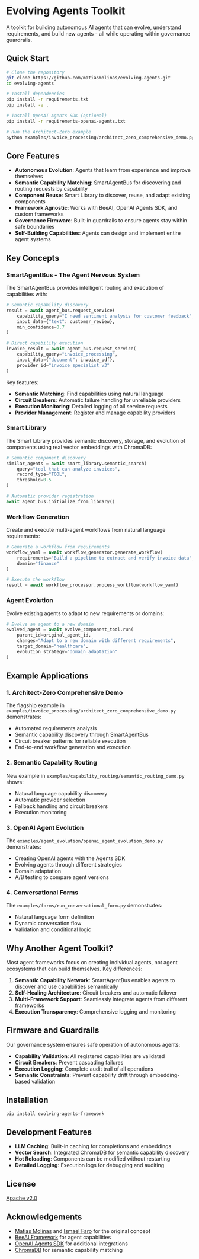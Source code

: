 # Evolving Agents Toolkit

A toolkit for building autonomous AI agents that can evolve, understand requirements, and build new agents - all while operating within governance guardrails.

## Quick Start

```bash
# Clone the repository
git clone https://github.com/matiasmolinas/evolving-agents.git
cd evolving-agents

# Install dependencies
pip install -r requirements.txt
pip install -e .

# Install OpenAI Agents SDK (optional)
pip install -r requirements-openai-agents.txt

# Run the Architect-Zero example
python examples/invoice_processing/architect_zero_comprehensive_demo.py
```

## Core Features

- **Autonomous Evolution**: Agents that learn from experience and improve themselves
- **Semantic Capability Matching**: SmartAgentBus for discovering and routing requests by capability
- **Component Reuse**: Smart Library to discover, reuse, and adapt existing components
- **Framework Agnostic**: Works with BeeAI, OpenAI Agents SDK, and custom frameworks
- **Governance Firmware**: Built-in guardrails to ensure agents stay within safe boundaries
- **Self-Building Capabilities**: Agents can design and implement entire agent systems

## Key Concepts

### SmartAgentBus - The Agent Nervous System

The SmartAgentBus provides intelligent routing and execution of capabilities with:

```python
# Semantic capability discovery
result = await agent_bus.request_service(
    capability_query="I need sentiment analysis for customer feedback",
    input_data={"text": customer_review},
    min_confidence=0.7
)

# Direct capability execution
invoice_result = await agent_bus.request_service(
    capability_query="invoice_processing",
    input_data={"document": invoice_pdf},
    provider_id="invoice_specialist_v3"
)
```

Key features:
- **Semantic Matching**: Find capabilities using natural language
- **Circuit Breakers**: Automatic failure handling for unreliable providers
- **Execution Monitoring**: Detailed logging of all service requests
- **Provider Management**: Register and manage capability providers

### Smart Library

The Smart Library provides semantic discovery, storage, and evolution of components using real vector embeddings with ChromaDB:

```python
# Semantic component discovery
similar_agents = await smart_library.semantic_search(
    query="tool that can analyze invoices",
    record_type="TOOL",
    threshold=0.5
)

# Automatic provider registration
await agent_bus.initialize_from_library()
```

### Workflow Generation

Create and execute multi-agent workflows from natural language requirements:

```python
# Generate a workflow from requirements
workflow_yaml = await workflow_generator.generate_workflow(
    requirements="Build a pipeline to extract and verify invoice data",
    domain="finance"
)

# Execute the workflow
result = await workflow_processor.process_workflow(workflow_yaml)
```

### Agent Evolution

Evolve existing agents to adapt to new requirements or domains:

```python
# Evolve an agent to a new domain
evolved_agent = await evolve_component_tool.run(
    parent_id=original_agent_id,
    changes="Adapt to a new domain with different requirements",
    target_domain="healthcare",
    evolution_strategy="domain_adaptation"
)
```

## Example Applications

### 1. Architect-Zero Comprehensive Demo
The flagship example in `examples/invoice_processing/architect_zero_comprehensive_demo.py` demonstrates:
- Automated requirements analysis
- Semantic capability discovery through SmartAgentBus
- Circuit breaker patterns for reliable execution
- End-to-end workflow generation and execution

### 2. Semantic Capability Routing
New example in `examples/capability_routing/semantic_routing_demo.py` shows:
- Natural language capability discovery
- Automatic provider selection
- Fallback handling and circuit breakers
- Execution monitoring

### 3. OpenAI Agent Evolution
The `examples/agent_evolution/openai_agent_evolution_demo.py` demonstrates:
- Creating OpenAI agents with the Agents SDK
- Evolving agents through different strategies
- Domain adaptation
- A/B testing to compare agent versions

### 4. Conversational Forms
The `examples/forms/run_conversational_form.py` demonstrates:
- Natural language form definition
- Dynamic conversation flow
- Validation and conditional logic

## Why Another Agent Toolkit?

Most agent frameworks focus on creating individual agents, not agent ecosystems that can build themselves. Key differences:

1. **Semantic Capability Network**: SmartAgentBus enables agents to discover and use capabilities semantically
2. **Self-Healing Architecture**: Circuit breakers and automatic failover
3. **Multi-Framework Support**: Seamlessly integrate agents from different frameworks
4. **Execution Transparency**: Comprehensive logging and monitoring

## Firmware and Guardrails

Our governance system ensures safe operation of autonomous agents:

- **Capability Validation**: All registered capabilities are validated
- **Circuit Breakers**: Prevent cascading failures
- **Execution Logging**: Complete audit trail of all operations
- **Semantic Constraints**: Prevent capability drift through embedding-based validation

## Installation

```bash
pip install evolving-agents-framework
```

## Development Features

- **LLM Caching**: Built-in caching for completions and embeddings
- **Vector Search**: Integrated ChromaDB for semantic capability discovery
- **Hot Reloading**: Components can be modified without restarting
- **Detailed Logging**: Execution logs for debugging and auditing

## License

[Apache v2.0](LICENSE)

## Acknowledgements

- [Matias Molinas](https://github.com/matiasmolinas) and [Ismael Faro](https://github.com/ismaelfaro) for the original concept
- [BeeAI Framework](https://github.com/i-am-bee/beeai-framework/tree/main/python) for agent capabilities
- [OpenAI Agents SDK](https://openai.github.io/openai-agents-python/) for additional integrations
- [ChromaDB](https://www.trychroma.com/) for semantic capability matching